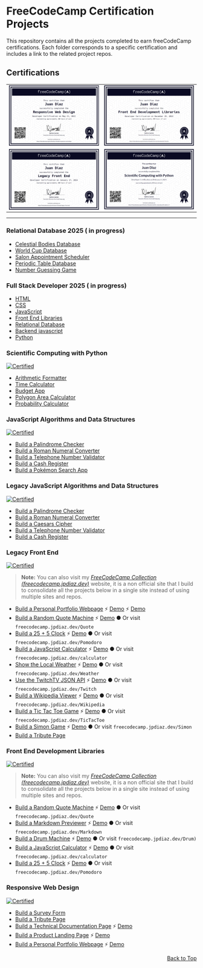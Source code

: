 <div id="top"></div>

# FreeCodeCamp Certification Projects

This repository contains all the projects completed to earn freeCodeCamp certifications. Each folder corresponds to a specific certification and includes a link to the related project repos.

## Certifications

|                                                                                                                                               |                                                                                                                                                                                 |
| --------------------------------------------------------------------------------------------------------------------------------------------- | ------------------------------------------------------------------------------------------------------------------------------------------------------------------------------- |
| [![responsiveWebDesign](./certifications/responsiveWebDesign.png)](https://www.freecodecamp.org/certification/1diazdev/responsive-web-design) | [![frontEndDevLibraries](./certifications/frontEndDevLibraries.png)](https://www.freecodecamp.org/certification/1diazdev/front-end-development-libraries)                       |
| [![legacyFrontEnd](./certifications/legacyFrontEnd.png)](https://www.freecodecamp.org/certification/1diazdev/legacy-front-end)                | [![scientificComputingWithPython](./certifications/scientificComputingWithPython.png)](https://www.freecodecamp.org/certification/1diazdev/scientific-computing-with-python-v7) |

---

### Relational Database 2025 ( in progress)

- [Celestial Bodies Database](./RelationalDatabase/CelestialBodiesDatabase/README.md)
- [World Cup Database](./RelationalDatabase/WorldCupDatabase/README.md)
- [Salon Appointment Scheduler]()
- [Periodic Table Database]()
- [Number Guessing Game]()

### Full Stack Developer 2025 ( in progress)

- [HTML](./FullStackDeveloper/Html/)
- [CSS](./FullStackDeveloper/Css/)
- [JavaScript](./FullStackDeveloper/Js/)
- [Front End Libraries](./FullStackDeveloper/FrontEndLibraries/)
- [Relational Database](./FullStackDeveloper/RelationalDatabase/)
- [Backend javascript](./FullStackDeveloper/BackendJavaScript/)
- [Python](./FullStackDeveloper/Python/)

<!-- ### Data Analysis with Python
- [Mean-Variance-Standard Deviation Calculator](./DataAnalysiswithPython)
- [Demo graphic Data Analyzer](./DataAnalysiswithPython)
- [Medical Data Visualizer](./DataAnalysiswithPython)
- [Page View Time Series Visualizer](./DataAnalysiswithPython)
- [Sea Level Predictor](./DataAnalysiswithPython) -->

<!-- ### Machine Learning with Python
- [Rock Paper Scissors](./MachineLearningwithPython)
- [Cat and Dog Image Classifier](./MachineLearningwithPython)
- [Book Recommendation Engine using KNN](./MachineLearningwithPython)
- [Linear Regression Health Costs Calculator](./MachineLearningwithPython)
- [Neural Network SMS Text Classifier](./MachineLearningwithPython) -->

### Scientific Computing with Python

<!-- [Certified in 2025](https://www.freecodecamp.org/certification/1diazdev/scientific-computing-with-python-v7) -->

[![Certified](https://img.shields.io/badge/freeCodeCamp_Certified_in_2025-0A0A23.svg?style=for-the-badge&logo=freeCodeCamp&logoColor=white)](https://www.freecodecamp.org/certification/1diazdev/scientific-computing-with-python-v7)

- [Arithmetic Formatter](./ScientificComputingWithPython/ArithmeticFormatter)
- [Time Calculator](./ScientificComputingWithPython/TimeCalculator)
- [Budget App](./ScientificComputingWithPython/BudgetApp)
- [Polygon Area Calculator](./ScientificComputingwithPython/PolygonAreaCalculator)
- [Probability Calculator](./ScientificComputingWithPython/ProbabilityCalculator)

### JavaScript Algorithms and Data Structures

[![Certified](https://img.shields.io/badge/freeCodeCamp_Certified_in_2025-0A0A23.svg?style=for-the-badge&logo=freeCodeCamp&logoColor=white)]()

- [Build a Palindrome Checker](./JavaScriptAlgorithmsAndDataStructures/PalindromeChecker)
- [Build a Roman Numeral Converter](./JavaScriptAlgorithmsAndDataStructures/RomanNumeralConverter)
- [Build a Telephone Number Validator](./JavaScriptAlgorithmsAndDataStructures/TelephoneNumberValidator)
- [Build a Cash Register](./JavaScriptAlgorithmsAndDataStructures/CashRegister)
- [Build a Pokémon Search App](./JavaScriptAlgorithmsAndDataStructures/PokemonSearchApp)

### Legacy JavaScript Algorithms and Data Structures

[![Certified](https://img.shields.io/badge/freeCodeCamp_Certified_in_2025-0A0A23.svg?style=for-the-badge&logo=freeCodeCamp&logoColor=white)]()

- [Build a Palindrome Checker](./LegacyJavaScriptAlgorithmsAndDataStructures/PalindromeChecker)
- [Build a Roman Numeral Converter](./LegacyJavaScriptAlgorithmsAndDataStructures/RomanNumeralConverter)
- [Build a Caesars Cipher](./LegacyJavaScriptAlgorithmsAndDataStructures/CaesarsCipher)
- [Build a Telephone Number Validator](./LegacyJavaScriptAlgorithmsAndDataStructures/TelephoneNumberValidator)
- [Build a Cash Register](./LegacyJavaScriptAlgorithmsAndDataStructures/CashRegister)

### Legacy Front End

 <!--  [Certified in 2024](https://www.freecodecamp.org/certification/1diazdev/legacy-front-end) -->

[![Certified](https://img.shields.io/badge/freeCodeCamp_Certified_in_2024-0A0A23.svg?style=for-the-badge&logo=freeCodeCamp&logoColor=white)](https://www.freecodecamp.org/certification/1diazdev/legacy-front-end)

> **Note:** You can also visit my _[FreeCodeCamp Collection (freecodecamp.jpdiaz.dev)](https://freecodecamp.jpdiaz.dev)_ website, it is a non official site that I build to consolidate all the projects below in a single site instead of using multiple sites and repos.

- [Build a Personal Portfolio Webpage](https://github.com/JuanPabloDiaz/freecodecamp) ⚡ [Demo](https://freecodecamp.jpdiaz.dev) ⚡ [Demo](https://codepen.io/1diazdev/pen/EzNaQV)
- [Build a Random Quote Machine](https://github.com/JuanPabloDiaz/random-quote-generator) ⚡ [Demo](https://quote.jpdiaz.dev) ● Or visit `freecodecamp.jpdiaz.dev/Quote`
- [Build a 25 + 5 Clock](https://github.com/JuanPabloDiaz/25-5_clock) ⚡ [Demo](https://25.jpdiaz.dev) ● Or visit `freecodecamp.jpdiaz.dev/Pomodoro`
- [Build a JavaScript Calculator](https://github.com/JuanPabloDiaz/calculator) ⚡ [Demo](https://math.jpdiaz.dev) ● Or visit `freecodecamp.jpdiaz.dev/calculator`
- [Show the Local Weather](https://github.com/JuanPabloDiaz/weather) ⚡ [Demo](https://weather.jpdiaz.dev) ● Or visit `freecodecamp.jpdiaz.dev/Weather`
- [Use the TwitchTV JSON API](https://github.com/JuanPabloDiaz/twitch) ⚡ [Demo](https://twitch.jpdiaz.dev) ● Or visit `freecodecamp.jpdiaz.dev/Twitch`
- [Build a Wikipedia Viewer](https://github.com/JuanPabloDiaz/wikipediaViewer) ⚡ [Demo](https://wiki.jpdiaz.dev) ● Or visit `freecodecamp.jpdiaz.dev/Wikipedia`
- [Build a Tic Tac Toe Game](https://github.com/JuanPabloDiaz/ticTacToe) ⚡ [Demo](https://tictactoe.jpdiaz.dev) ● Or visit `freecodecamp.jpdiaz.dev/TicTacToe`
- [Build a Simon Game](https://github.com/JuanPabloDiaz/simonGame) ⚡ [Demo](https://simon.jpdiaz.dev) ● Or visit `freecodecamp.jpdiaz.dev/Simon`
- [Build a Tribute Page ](https://codepen.io/1diazdev/pen/wJWJEZ?editors=1000)

### Front End Development Libraries

 <!--  [Certified in 2023](https://www.freecodecamp.org/certification/1diazdev/front-end-development-libraries) -->

[![Certified](https://img.shields.io/badge/freeCodeCamp_Certified_in_2023-0A0A23.svg?style=for-the-badge&logo=freeCodeCamp&logoColor=white)](https://www.freecodecamp.org/certification/1diazdev/front-end-development-libraries)

> **Note:** You can also visit my _[FreeCodeCamp Collection (freecodecamp.jpdiaz.dev)](https://freecodecamp.jpdiaz.dev)_ website, it is a non official site that I build to consolidate all the projects below in a single site instead of using multiple sites and repos.

- [Build a Random Quote Machine](https://github.com/JuanPabloDiaz/random-quote-generator) ⚡ [Demo](https://quote.jpdiaz.dev) ● Or visit `freecodecamp.jpdiaz.dev/Quote`
- [Build a Markdown Previewer](https://github.com/JuanPabloDiaz/markdownPreviewer) ⚡ [Demo](https://markdown.jpdiaz.dev) ● Or visit `freecodecamp.jpdiaz.dev/Markdown`
- [Build a Drum Machine](https://github.com/JuanPabloDiaz/drumMachine) ⚡ [Demo](https://drum.jpdiaz.dev) ● Or visit `freecodecamp.jpdiaz.dev/Drum)`
- [Build a JavaScript Calculator](https://github.com/JuanPabloDiaz/calculator) ⚡ [Demo](https://math.jpdiaz.dev) ● Or visit `freecodecamp.jpdiaz.dev/calculator`
- [Build a 25 + 5 Clock](https://github.com/JuanPabloDiaz/25-5_clock) ⚡ [Demo](https://25.jpdiaz.dev) ● Or visit `freecodecamp.jpdiaz.dev/Pomodoro`

### Responsive Web Design

 <!-- [![Certified](https://img.shields.io/badge/freeCodeCamp_Certified_in_2022-0A0A23.svg?style=for-the-badge&logo=freeCodeCamp&logoColor=white)](https://www.freecodecamp.org/certification/1diazdev/responsive-web-design) -->

 <!--  [Certified in 2022](https://www.freecodecamp.org/certification/1diazdev/responsive-web-design) -->

[![Certified](https://img.shields.io/badge/freeCodeCamp_Certified_in_2022-0A0A23.svg?style=for-the-badge&logo=freeCodeCamp&logoColor=white)](https://www.freecodecamp.org/certification/1diazdev/responsive-web-design)

- [Build a Survey Form](https://codepen.io/1diazdev/pen/KLNpgw)
- [Build a Tribute Page](https://codepen.io/1diazdev/pen/wJWJEZ?editors=1000)
- [Build a Technical Documentation Page](https://github.com/JuanPabloDiaz/doc) ⚡ [Demo](https://docs.jpdiaz.dev)
- [Build a Product Landing Page](https://github.com/JuanPabloDiaz/landingZone) ⚡ [Demo](https://lp.jpdiaz.dev)
- [Build a Personal Portfolio Webpage](https://github.com/JuanPabloDiaz/jpdiaz) ⚡ [Demo](https://jpdiaz.dev)

<p align="right"><a href="#" onclick="scrollToTop(); return false;">Back to Top</a></p>
